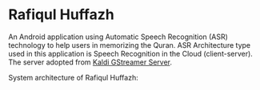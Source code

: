 # Rafiqul Huffazh
An Android application using Automatic Speech Recognition (ASR) technology to help users in memorizing the Quran. ASR Architecture type used in this application is Speech Recognition in the Cloud (client-server). The server adopted from [Kaldi GStreamer Server](https://github.com/alumae/kaldi-gstreamer-server).

System architecture of Rafiqul Huffazh: